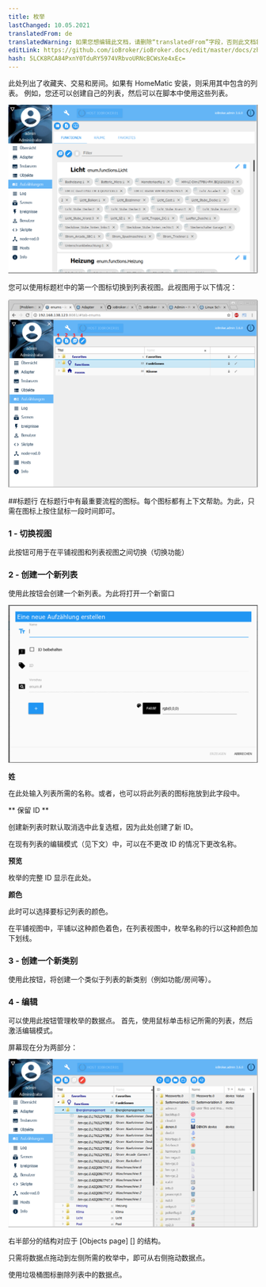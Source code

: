 ```yaml
---
title: 枚举
lastChanged: 10.05.2021
translatedFrom: de
translatedWarning: 如果您想编辑此文档，请删除“translatedFrom”字段，否则此文档将再次自动翻译
editLink: https://github.com/ioBroker/ioBroker.docs/edit/master/docs/zh-cn/admin/enums.md
hash: 5LCK8RCA84PxnY0TduRY5974VRbvoURNcBCWsXe4xEc=
---
```

此处列出了收藏夹、交易和房间。如果有 HomeMatic 安装，则采用其中包含的列表。
例如，您还可以创建自己的列表，然后可以在脚本中使用这些列表。

![平铺视图中的列表](../../de/admin/media/ADMIN_Aufzaehlungen_kachel.png)

您可以使用标题栏中的第一个图标切换到列表视图。此视图用于以下情况：

![列表视图中的列表](../../de/admin/media/ADMIN_Aufzaehlungen_liste_numbers.png)

##标题行
在标题行中有最重要流程的图标。每个图标都有上下文帮助。为此，只需在图标上按住鼠标一段时间即可。

### 1 - 切换视图
此按钮可用于在平铺视图和列表视图之间切换（切换功能）

### 2 - 创建一个新列表
使用此按钮会创建一个新列表。为此将打开一个新窗口

![创建一个新列表](../../de/admin/media/ADMIN_Aufzaehlungen_liste_erstellen.png)

**姓**

在此处输入列表所需的名称。或者，也可以将此列表的图标拖放到此字段中。

** 保留 ID **

创建新列表时默认取消选中此复选框，因为此处创建了新 ID。

在现有列表的编辑模式（见下文）中，可以在不更改 ID 的情况下更改名称。

**预览**

枚举的完整 ID 显示在此处。

**颜色**

此时可以选择要标记列表的颜色。

在平铺视图中，平铺以这种颜色着色，在列表视图中，枚举名称的行以这种颜色加下划线。

### 3 - 创建一个新类别
使用此按钮，将创建一个类似于列表的新类别（例如功能/房间等）。

### 4 - 编辑
可以使用此按钮管理枚举的数据点。
首先，使用鼠标单击标记所需的列表，然后激活编辑模式。

屏幕现在分为两部分：

![编辑列表](../../de/admin/media/ADMIN_Aufzaehlungen_liste_hinzufuegen.png)

右半部分的结构对应于 [Objects page] [] 的结构。

只需将数据点拖动到左侧所需的枚举中，即可从右侧拖动数据点。

使用垃圾桶图标删除列表中的数据点。

[Objekte-Seite]: https://www.iobroker.net/#de/documentation/admin/objects.md
